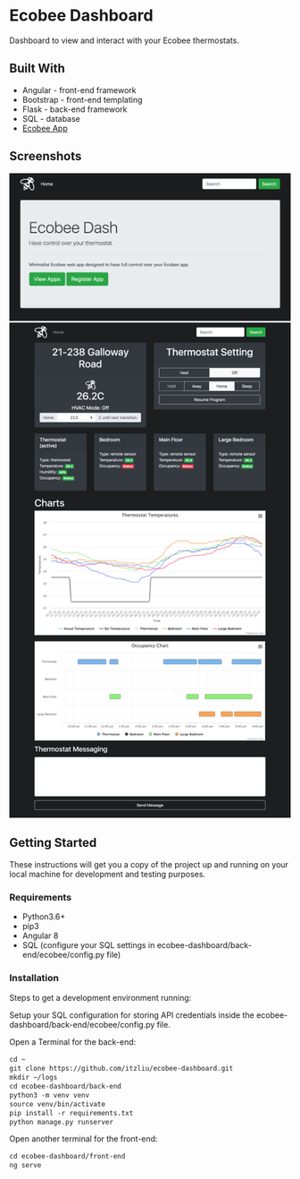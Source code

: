 # Ecobee Dashboard
Dashboard to view and interact with your Ecobee thermostats.

## Built With
* Angular - front-end framework
* Bootstrap - front-end templating
* Flask - back-end framework
* SQL - database
* [Ecobee App](https://github.com/itzliu/ecobeeApp)

## Screenshots
![Screenshot](back-end/flaskApp/static/images/README/home-view.png)
![Screenshot](back-end/flaskApp/static/images/README/thermostat-view.png)

## Getting Started
These instructions will get you a copy of the project up and running on your local machine for development and testing purposes.

### Requirements
* Python3.6+
* pip3
* Angular 8
* SQL (configure your SQL settings in ecobee-dashboard/back-end/ecobee/config.py file)

### Installation
Steps to get a development environment running:

Setup your SQL configuration for storing API credentials inside the ecobee-dashboard/back-end/ecobee/config.py file.

Open a Terminal for the back-end:

```
cd ~
git clone https://github.com/itzliu/ecobee-dashboard.git
mkdir ~/logs
cd ecobee-dashboard/back-end
python3 -m venv venv
source venv/bin/activate
pip install -r requirements.txt
python manage.py runserver
```

Open another terminal for the front-end:

```
cd ecobee-dashboard/front-end
ng serve
```
